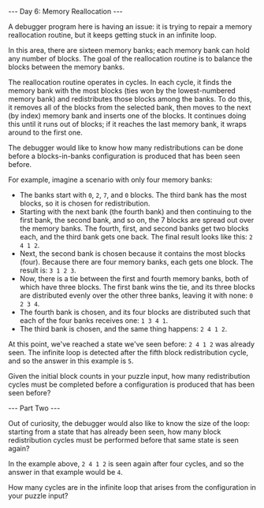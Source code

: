 --- Day 6: Memory Reallocation ---

A debugger program here is having an issue: it is trying to repair a
memory reallocation routine, but it keeps getting stuck in an infinite
loop.

In this area, there are sixteen memory banks; each memory bank can
hold any number of blocks. The goal of the reallocation routine is to
balance the blocks between the memory banks.

The reallocation routine operates in cycles. In each cycle, it finds
the memory bank with the most blocks (ties won by the lowest-numbered
memory bank) and redistributes those blocks among the banks. To do
this, it removes all of the blocks from the selected bank, then moves
to the next (by index) memory bank and inserts one of the blocks. It
continues doing this until it runs out of blocks; if it reaches the
last memory bank, it wraps around to the first one.

The debugger would like to know how many redistributions can be done
before a blocks-in-banks configuration is produced that has been seen
before.

For example, imagine a scenario with only four memory banks:

- The banks start with `0`, `2`, `7`, and `0` blocks. The third bank
  has the most blocks, so it is chosen for redistribution.
- Starting with the next bank (the fourth bank) and then continuing to
  the first bank, the second bank, and so on, the 7 blocks are spread
  out over the memory banks. The fourth, first, and second banks get
  two blocks each, and the third bank gets one back. The final result
  looks like this: `2 4 1 2`.
- Next, the second bank is chosen because it contains the most blocks
  (four). Because there are four memory banks, each gets one
  block. The result is: `3 1 2 3`.
- Now, there is a tie between the first and fourth memory banks, both
  of which have three blocks. The first bank wins the tie, and its
  three blocks are distributed evenly over the other three banks,
  leaving it with none: `0 2 3 4`.
- The fourth bank is chosen, and its four blocks are distributed such
  that each of the four banks receives one: `1 3 4 1`.
- The third bank is chosen, and the same thing happens: `2 4 1 2`.

At this point, we've reached a state we've seen before: `2 4 1 2` was
already seen. The infinite loop is detected after the fifth block
redistribution cycle, and so the answer in this example is `5`.

Given the initial block counts in your puzzle input, how many
redistribution cycles must be completed before a configuration is
produced that has been seen before?

--- Part Two ---

Out of curiosity, the debugger would also like to know the size of the
loop: starting from a state that has already been seen, how many block
redistribution cycles must be performed before that same state is seen
again?

In the example above, `2 4 1 2` is seen again after four cycles, and
so the answer in that example would be `4`.

How many cycles are in the infinite loop that arises from the
configuration in your puzzle input?
